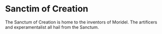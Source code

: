 # Sanctim of Creation
The Sanctum of Creation is home to the inventors of Moridel. The artificers and experamentalist all hail from the Sanctum.
